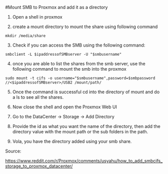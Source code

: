 #Mount SMB to Proxmox and add it as a directory
1. Open a shell in proxmox

2. create a mount directory to mount the share using following command

```
mkdir /media/share
```

3. Check if you can access the SMB using the following command:

```
smbclient -L $ipaddressofSMBserver -U "$smbusername"
```


4. once you are able to list the shares from the smb server, use the following command to mount the smb into the proxmox


```
sudo mount -t cifs -o username="$smbusername",password=$smbpassword //<$ipaddressofSMBserver>/USB2 /mount/path/
```

5. Once the command is successful cd into the directory of mount and do a ls to see all the shares.

6. Now close the shell and open the Proxmox Web UI

7. Go to the DataCenter -> Storage -> Add Directory

8. Provide the id as what you want the name of the directory, then add the directory value with the mount path or the sub folders in the path.

9. Vola, you have the directory added using your smb share.


Source:

https://www.reddit.com/r/Proxmox/comments/usyahu/how_to_add_smbcifs_storage_to_proxmox_datacenter/

